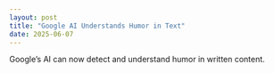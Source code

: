 ```yaml
---
layout: post
title: "Google AI Understands Humor in Text"
date: 2025-06-07
---
```


Google’s AI can now detect and understand humor in written content.
